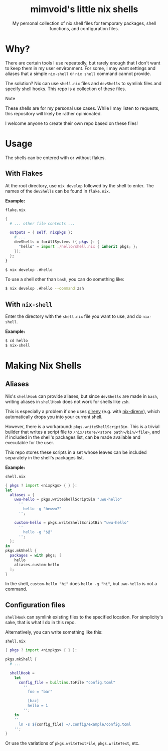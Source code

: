 <h1 align="center">
    mimvoid's little nix shells
</h1>
<p align="center">
    My personal collection of nix shell files for
    temporary packages, shell functions, and configuration files.
</p>

# Why?

There are certain tools I use repeatedly, but rarely enough that I don't want to keep
them in my user environment. For some, I may want settings and aliases that a simple
`nix-shell` or `nix shell` command cannot provide.

The solution? Nix can use `shell.nix` files and `devShells` to symlink files
and specify shell hooks. This repo is a collection of these files.

> [!NOTE]
> These shells are for my personal use cases. While I may listen to requests,
> this repository will likely be rather opinionated.
>
> I welcome anyone to create their own repo based on these files!

# Usage

The shells can be entered with or without flakes.

## With Flakes

At the root directory, use `nix develop` followed by the shell to enter.
The names of the `devShells` can be found in `flake.nix`.

**Example:**

`flake.nix`

```nix
{
  # ... other file contents ...

  outputs = { self, nixpkgs }:
    # ...
    devShells = forAllSystems ({ pkgs }: {
      "hello" = import ./hello/shell.nix { inherit pkgs; };
    });
  };
}
```

```sh
$ nix develop .#hello
```

To use a shell other than `bash`, you can do something like:

```sh
$ nix develop .#hello --command zsh
```

## With `nix-shell`

Enter the directory with the `shell.nix` file you want to use, and do `nix-shell`.

**Example:**

```sh
$ cd hello
$ nix-shell
```

</details>

# Making Nix Shells

## Aliases

Nix's `shellHook` can provide aliases, but since `devShells` are made in `bash`,
writing aliases in `shellHook` does not work for shells like `zsh`.

This is especially a problem if one uses [direnv](https://direnv.net) (e.g. with
[nix-direnv](https://github.com/nix-community/nix-direnv)), which automatically
drops you into your current shell.

However, there is a workaround: `pkgs.writeShellScriptBin`. This is a trivial builder
that writes a script file to `/nix/store/<store path>/bin/<file>`, and if included in
the shell's packages list, can be made available and executable for the user.

This repo stores these scripts in a set whose leaves can be included separately
in the shell's packages list.

**Example:**

`shell.nix`

```nix
{ pkgs ? import <nixpkgs> { } }:
let
  aliases = {
    uwu-hello = pkgs.writeShellScriptBin "uwu-hello"
      ''
        hello -g "hewwo?"
      '';

    custom-hello = pkgs.writeShellScriptBin "uwu-hello"
      ''
        hello -g "$@"
      '';
  };
in
pkgs.mkShell {
  packages = with pkgs; [
    hello
    aliases.custom-hello
  ];
}
```

In the shell, `custom-hello "hi"` does `hello -g "hi"`, but `uwu-hello` is not a command.

## Configuration files

`shellHook` can symlink existing files to the specified location. For simplicity's
sake, that is what I do in this repo.

Alternatively, you can write something like this:

`shell.nix`

```nix
{ pkgs ? import <nixpkgs> { } }:

pkgs.mkShell {
  # ...

  shellHook =
    let
      config_file = builtins.toFile "config.toml"
        ''
          foo = "bar"

          [baz]
          hello = 1
        '';
    in
    ''
      ln -s ${config_file} ~/.config/example/config.toml
    '';
}
```

Or use the variations of `pkgs.writeTextFile`, `pkgs.writeText`, etc.
